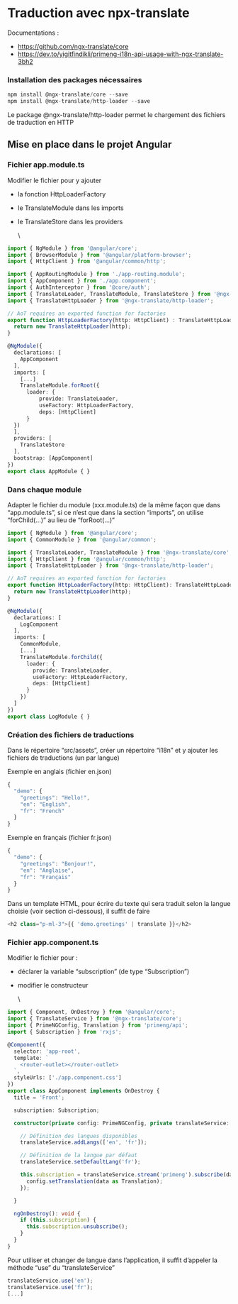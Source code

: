 # Traduction avec npx-translate

Documentations : 

* <https://github.com/ngx-translate/core>
* <https://dev.to/yigitfindikli/primeng-i18n-api-usage-with-ngx-translate-3bh2>


### Installation des packages nécessaires

```typescript
npm install @ngx-translate/core --save
npm install @ngx-translate/http-loader --save
```

Le package @ngx-translate/http-loader permet le chargement des fichiers de traduction en HTTP

## Mise en place dans le projet Angular

### Fichier app.module.ts

Modifier le fichier pour y ajouter

* la fonction HttpLoaderFactory
* le TranslateModule dans les imports
* le TranslateStore dans les providers

  \

```typescript
import { NgModule } from '@angular/core';
import { BrowserModule } from '@angular/platform-browser';
import { HttpClient } from '@angular/common/http';

import { AppRoutingModule } from './app-routing.module';
import { AppComponent } from './app.component';
import { AuthInterceptor } from '@core/auth';
import { TranslateLoader, TranslateModule, TranslateStore } from '@ngx-translate/core';
import { TranslateHttpLoader } from '@ngx-translate/http-loader';

// AoT requires an exported function for factories
export function HttpLoaderFactory(http: HttpClient) : TranslateHttpLoader {
  return new TranslateHttpLoader(http);
}

@NgModule({
  declarations: [
    AppComponent
  ],
  imports: [
    [...]
    TranslateModule.forRoot({
      loader: {
          provide: TranslateLoader,
          useFactory: HttpLoaderFactory,
          deps: [HttpClient]
      }
  })
  ],
  providers: [
    TranslateStore
  ],
  bootstrap: [AppComponent]
})
export class AppModule { }
```


### Dans chaque module

Adapter le fichier du module (xxx.module.ts) de la même façon que dans “app.module.ts”, si ce n’est que dans la section “imports”, on utilise “forChild(…)” au lieu de “forRoot(…)”

```typescript
import { NgModule } from '@angular/core';
import { CommonModule } from '@angular/common';

import { TranslateLoader, TranslateModule } from '@ngx-translate/core';
import { HttpClient } from '@angular/common/http';
import { TranslateHttpLoader } from '@ngx-translate/http-loader';

// AoT requires an exported function for factories
export function HttpLoaderFactory(http: HttpClient): TranslateHttpLoader {
  return new TranslateHttpLoader(http);
}

@NgModule({
  declarations: [
    LogComponent
  ],
  imports: [
    CommonModule,
    [...]
    TranslateModule.forChild({
      loader: {
        provide: TranslateLoader,
        useFactory: HttpLoaderFactory,
        deps: [HttpClient]
      }
    })
  ]
})
export class LogModule { }
```

### Création des fichiers de traductions

Dans le répertoire “src/assets”, créer un répertoire “i18n” et y ajouter les fichiers de traductions (un par langue)


Exemple en anglais (fichier en.json)

```typescript
{
  "demo": {
    "greetings": "Hello!",
    "en": "English",
    "fr": "French"
  }
}
```


Exemple en français (fichier fr.json)

```typescript
{
  "demo": {
    "greetings": "Bonjour!",
    "en": "Anglaise",
    "fr": "Français"
  }
}
```


Dans un template HTML, pour écrire du texte qui sera traduit selon la langue choisie (voir section ci-dessous), il suffit de faire

```typescript
<h2 class="p-ml-3">{{ 'demo.greetings' | translate }}</h2>
```

### Fichier app.component.ts

Modifier le fichier pour :

* déclarer la variable “subscription” (de type “Subscription”)
* modifier le constructeur 

  \

```typescript
import { Component, OnDestroy } from '@angular/core';
import { TranslateService } from '@ngx-translate/core';
import { PrimeNGConfig, Translation } from 'primeng/api';
import { Subscription } from 'rxjs';

@Component({
  selector: 'app-root',
  template: `    
    <router-outlet></router-outlet>
  `,
  styleUrls: ['./app.component.css']
})
export class AppComponent implements OnDestroy {
  title = 'Front';

  subscription: Subscription;

  constructor(private config: PrimeNGConfig, private translateService: TranslateService) {

    // Définition des langues disponibles
    translateService.addLangs(['en', 'fr']);

    // Définition de la langue par défaut
    translateService.setDefaultLang('fr');

    this.subscription = translateService.stream('primeng').subscribe(data => {
      config.setTranslation(data as Translation);
    });

  }

  ngOnDestroy(): void {
    if (this.subscription) {
      this.subscription.unsubscribe();
    }
  }
}
```


Pour utiliser et changer de langue dans l’application, il suffit d’appeler la méthode “use” du “translateService” 

```typescript
translateService.use('en');
translateService.use('fr');
[...]
```


